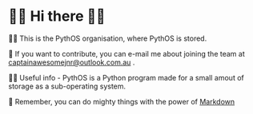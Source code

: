 # 👋🏻 Hi there 👋🏻



🙋‍♀️ This is the PythOS organisation, where PythOS is stored.

🌈 If you want to contribute, you can e-mail me about joining the team at captainawesomejnr@outlook.com.au .

👩‍💻 Useful info - PythOS is a Python program made for a small amout of storage as a sub-operating system.

🧙 Remember, you can do mighty things with the power of [Markdown](https://docs.github.com/github/writing-on-github/getting-started-with-writing-and-formatting-on-github/basic-writing-and-formatting-syntax)
